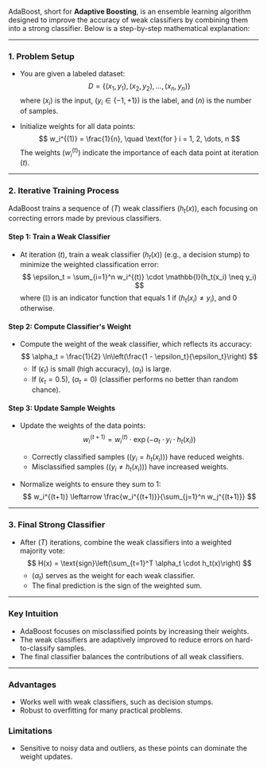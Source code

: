 AdaBoost, short for **Adaptive Boosting**, is an ensemble learning algorithm designed to improve the accuracy of weak classifiers by combining them into a strong classifier. Below is a step-by-step mathematical explanation:

---

### **1. Problem Setup**
- You are given a labeled dataset:  
  $$
  D = \{(x_1, y_1), (x_2, y_2), \dots, (x_n, y_n)\}
  $$
  where $( x_i )$ is the input, $( y_i \in \{-1, +1\} )$ is the label, and $( n )$ is the number of samples.

- Initialize weights for all data points:
  $$
  w_i^{(1)} = \frac{1}{n}, \quad \text{for } i = 1, 2, \dots, n
  $$
  The weights $( w_i^{(t)} )$ indicate the importance of each data point at iteration $( t )$.

---

### **2. Iterative Training Process**
AdaBoost trains a sequence of $( T )$ weak classifiers $( h_t(x) )$, each focusing on correcting errors made by previous classifiers.

#### **Step 1: Train a Weak Classifier**
- At iteration $( t )$, train a weak classifier $( h_t(x) )$ (e.g., a decision stump) to minimize the weighted classification error:
  $$
  \epsilon_t = \sum_{i=1}^n w_i^{(t)} \cdot \mathbb{I}(h_t(x_i) \neq y_i)
  $$
  where $( \mathbb{I} )$ is an indicator function that equals 1 if $( h_t(x_i) \neq y_i )$, and 0 otherwise.

#### **Step 2: Compute Classifier's Weight**
- Compute the weight of the weak classifier, which reflects its accuracy:
  $$
  \alpha_t = \frac{1}{2} \ln\left(\frac{1 - \epsilon_t}{\epsilon_t}\right)
  $$
  - If $( \epsilon_t )$ is small (high accuracy), $( \alpha_t )$ is large.
  - If $( \epsilon_t = 0.5 )$, $( \alpha_t = 0 )$ (classifier performs no better than random chance).

#### **Step 3: Update Sample Weights**
- Update the weights of the data points:
  $$
  w_i^{(t+1)} = w_i^{(t)} \cdot \exp(-\alpha_t \cdot y_i \cdot h_t(x_i))
  $$
  - Correctly classified samples ($( y_i = h_t(x_i) )$) have reduced weights.
  - Misclassified samples ($( y_i \neq h_t(x_i) )$) have increased weights.

- Normalize weights to ensure they sum to 1:
  $$
  w_i^{(t+1)} \leftarrow \frac{w_i^{(t+1)}}{\sum_{j=1}^n w_j^{(t+1)}}
  $$

---

### **3. Final Strong Classifier**
- After $( T )$ iterations, combine the weak classifiers into a weighted majority vote:
  $$
  H(x) = \text{sign}\left(\sum_{t=1}^T \alpha_t \cdot h_t(x)\right)
  $$
  - $( \alpha_t )$ serves as the weight for each weak classifier.
  - The final prediction is the sign of the weighted sum.

---

### **Key Intuition**
- AdaBoost focuses on misclassified points by increasing their weights.
- The weak classifiers are adaptively improved to reduce errors on hard-to-classify samples.
- The final classifier balances the contributions of all weak classifiers.

---

### **Advantages**
- Works well with weak classifiers, such as decision stumps.
- Robust to overfitting for many practical problems.

### **Limitations**
- Sensitive to noisy data and outliers, as these points can dominate the weight updates.
